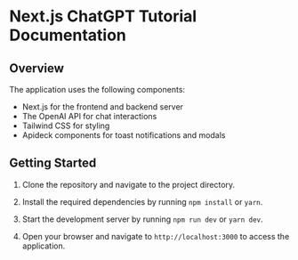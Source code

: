 # Next.js ChatGPT Tutorial Documentation

## Overview

The application uses the following components:

- Next.js for the frontend and backend server
- The OpenAI API for chat interactions
- Tailwind CSS for styling
- Apideck components for toast notifications and modals

## Getting Started

1.  Clone the repository and navigate to the project directory.
    
2.  Install the required dependencies by running `npm install` or `yarn`. 
    
3.  Start the development server by running `npm run dev` or `yarn dev`.
    
4.  Open your browser and navigate to `http://localhost:3000` to access the application.
    